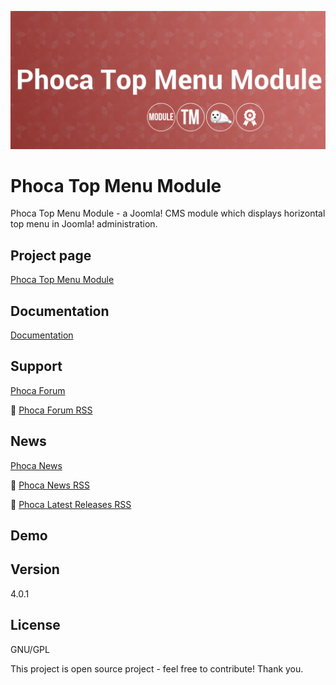



![Phoca Top Menu Module](https://github.com/PhocaCz/PhocaTopMenuModule/blob/master/mod_phocatopmenu.png)

# Phoca Top Menu Module



Phoca Top Menu Module - a Joomla! CMS module which displays horizontal top menu in Joomla! administration.



## Project page

[Phoca Top Menu Module](https://www.phoca.cz/phoca-top-menu-module)



## Documentation

[Documentation](https://www.phoca.cz/documentation/)





## Support

[Phoca Forum](https://www.phoca.cz/forum)

:bell: [Phoca Forum RSS](https://www.phoca.cz/forum/app.php/feed)



## News

[Phoca News](https://www.phoca.cz/news)

:bell: [Phoca News RSS](https://www.phoca.cz/news?format=feed&type=rss)

:bell: [Phoca Latest Releases RSS](https://www.phoca.cz/download/feed/111?format=feed&type=rss)



## Demo



## Version

4.0.1



## License

GNU/GPL



This project is open source project - feel free to contribute! Thank you.

